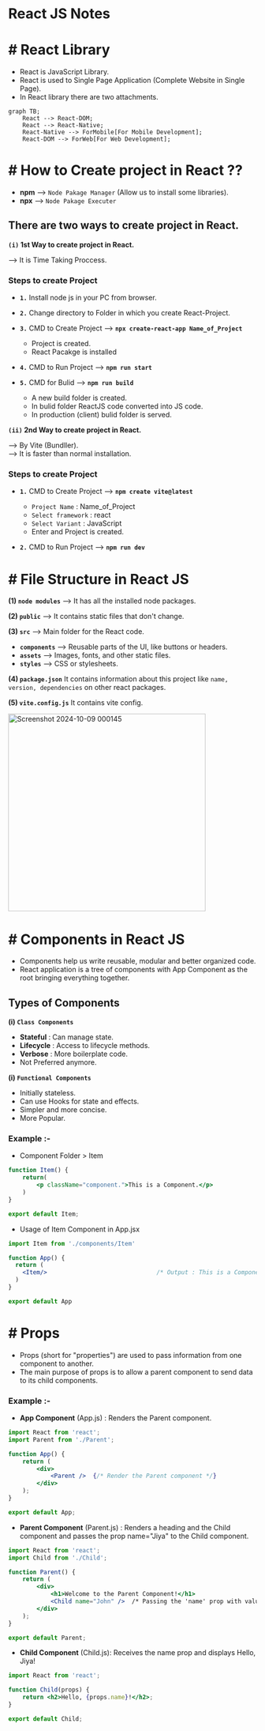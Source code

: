 # React JS Notes

# # React Library 

- React is JavaScript Library.
- React is used to Single Page Application (Complete Website in Single Page).
- In React library there are two attachments.

```mermaid
graph TB;    
    React --> React-DOM;
    React --> React-Native;
    React-Native --> ForMobile[For Mobile Development];
    React-DOM --> ForWeb[For Web Development];
```

# # How to Create project in React ??

- **npm** --> `Node Pakage Manager` (Allow us to install some libraries).
- **npx** --> `Node Pakage Executer`

## There are two ways to create project in React.

**`(i)` 1st Way to create project in React.**

--> It is Time Taking Proccess.  


### Steps to create Project

- **`1.`** Install node js in your PC from browser.
- **`2.`** Change directory to Folder in which you create React-Project.
- **`3.`** CMD to Create Project --> **`npx create-react-app Name_of_Project`**  
  - Project is created.
  - React Pacakge is installed

- **`4.`** CMD to Run Project --> **`npm run start`**

- **`5.`** CMD for Bulid --> **`npm run build`**  
  - A new build folder is created.
  - In bulid folder ReactJS code converted into JS code.
  - In production (client) bulid folder is served.

 
**`(ii)` 2nd Way to create project in React.**

--> By Vite (Bundller).  
--> It is faster than normal installation.

### Steps to create Project

- **`1.`** CMD to Create Project --> **`npm create vite@latest`**
  
  - `Project Name` : Name_of_Project
  - `Select framework` : react
  - `Select Variant` : JavaScript
  - Enter and Project is created.
 
- **`2.`** CMD to Run Project --> **`npm run dev`**

# # File Structure in React JS

**(1) `node modules`** --> It has all the installed node packages.  

**(2) `public`** -->  It contains static files that don't change. 

**(3) `src`** --> Main folder for the React code.  
- **`components`** --> Reusable parts of the UI, like buttons or headers.  
- **`assets`** --> Images, fonts, and other static files.  
- **`styles`** --> CSS or stylesheets.

**(4) `package.json`** It contains information about this project like `name, version, dependencies` on other react packages.  

**(5) `vite.config.js`** It contains vite config. 

<img src="https://github.com/user-attachments/assets/03e0a358-8668-49b7-9736-fb8c9b3fda3d" alt="Screenshot 2024-10-09 000145" width="400" >

# # Components in React JS 

- Components help us write reusable, modular and better organized code.
- React application is a tree of components with App Component as the root bringing everything together.

## Types of Components 

**(i) `Class Components`**

- **Stateful** : Can manage state.  
- **Lifecycle** : Access to lifecycle methods.  
- **Verbose** : More boilerplate code.  
- Not Preferred anymore.

**(i) `Functional Components`**

- Initially stateless.  
- Can use Hooks for state and effects.  
- Simpler and more concise.  
- More Popular.

### Example :-
- Component Folder > Item
``` jsx
function Item() {
    return(
        <p className="component.">This is a Component.</p>
    )
}

export default Item;
```
- Usage of Item Component in App.jsx

``` jsx
import Item from './components/Item'

function App() {
  return (
    <Item/>                               /* Output : This is a Component.*/             
  )
}

export default App

```

# # Props 

- Props (short for "properties") are used to pass information from one component to another.
-  The main purpose of props is to allow a parent component to send data to its child components.

### Example :-

- **App Component** (App.js) : Renders the Parent component.

``` jsx
import React from 'react';
import Parent from './Parent';

function App() {
    return (
        <div>
            <Parent />  {/* Render the Parent component */}
        </div>
    );
}

export default App;
```

- **Parent Component** (Parent.js) : Renders a heading and the Child component and passes the prop name="Jiya" to the Child component.

``` jsx
import React from 'react';
import Child from './Child';

function Parent() {
    return (
        <div>
            <h1>Welcome to the Parent Component!</h1>
            <Child name="John" />  /* Passing the 'name' prop with value "John" */
        </div>
    );
}

export default Parent;
```

- **Child Component** (Child.js): Receives the name prop and displays Hello, Jiya!

``` jsx
import React from 'react';

function Child(props) {
    return <h2>Hello, {props.name}!</h2>; 
}

export default Child;
```















